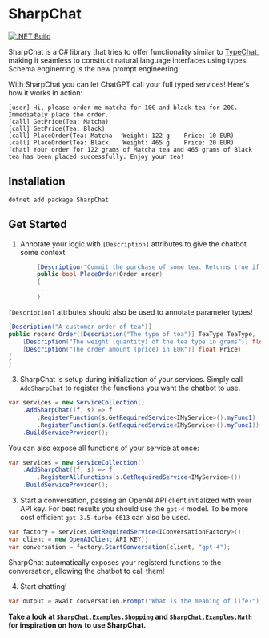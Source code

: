 # SharpChat
[![.NET Build](https://github.com/everharder/SharpChat/actions/workflows/dotnet-build.yml/badge.svg?branch=main)](https://github.com/everharder/SharpChat/actions/workflows/dotnet-build.yml)

SharpChat is a C# library that tries to offer functionality similar to [TypeChat](https://github.com/microsoft/TypeChat), making it seamless to construct natural language interfaces using types.
Schema enginerring is the new prompt engineering!

With SharpChat you can let ChatGPT call your full typed services!
Here's how it works in action:
```
[user] Hi, please order me matcha for 10€ and black tea for 20€. Immediately place the order.    
[call] GetPrice(Tea: Matcha)
[call] GetPrice(Tea: Black)
[call] PlaceOrder(Tea: Matcha   Weight: 122 g    Price: 10 EUR)
[call] PlaceOrder(Tea: Black    Weight: 465 g    Price: 20 EUR)
[chat] Your order for 122 grams of Matcha tea and 465 grams of Black tea has been placed successfully. Enjoy your tea!
```

## Installation

```
dotnet add package SharpChat
```

## Get Started

1. Annotate your logic with `[Description]` attributes to give the chatbot some context
```csharp
        [Description("Commit the purchase of some tea. Returns true if the order was successfully placed.")]
        public bool PlaceOrder(Order order)
        {
        ...
        }
```

`[Description]` attrbutes should also be used to annotate parameter types!
```csharp
[Description("A customer order of tea")]
public record Order([Description("The type of tea")] TeaType TeaType,
    [Description("The weight (quantity) of the tea type in grams")] float Grams,
    [Description("The order amount (price) in EUR")] float Price)
{
}
```

3. SharpChat is setup during initialization of your services.
Simply call `AddSharpChat` to register the functions you want the chatbot to use.

```csharp
var services = new ServiceCollection()
    .AddSharpChat((f, s) => f
        .RegisterFunction(s.GetRequiredService<IMyService>().myFunc1)
        .RegisterFunction(s.GetRequiredService<IMyService>().myFunc1))
    .BuildServiceProvider();
```

You can also expose all functions of your service at once:

```csharp
var services = new ServiceCollection()
    .AddSharpChat((f, s) => f
        .RegisterAllFunctions(s.GetRequiredService<IMyService>())
    .BuildServiceProvider();
```

3. Start a conversation, passing an OpenAI API client initialized with your API key.
For best results you should use the `gpt-4` model. To be more cost efficient `gpt-3.5-turbo-0613` can also be used.

```csharp
var factory = services.GetRequiredService<IConversationFactory>();
var client = new OpenAIClient(API_KEY);
var conversation = factory.StartConversation(client, "gpt-4");
```

SharpChat automatically exposes your registerd functions to the conversation, allowing the chatbot to call them!

4. Start chatting!

```csharp
var output = await conversation.Prompt("What is the meaning of life?");
```

**Take a look at `SharpChat.Examples.Shopping` and `SharpChat.Examples.Math` for inspiration on how to use SharpChat.**
